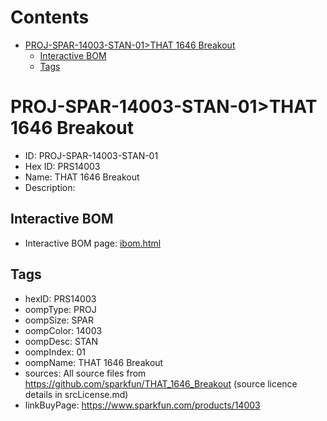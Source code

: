 



Contents
========

* [PROJ-SPAR-14003-STAN-01>THAT 1646 Breakout](#proj-spar-14003-stan-01that-1646-breakout)
	* [Interactive BOM](#interactive-bom)
	* [Tags](#tags)

# PROJ-SPAR-14003-STAN-01>THAT 1646 Breakout

- ID: PROJ-SPAR-14003-STAN-01
- Hex ID: PRS14003
- Name: THAT 1646 Breakout
- Description: 

## Interactive BOM

- Interactive BOM page: [ibom.html](kicad/bom/ibom.html)

## Tags

- hexID: PRS14003
- oompType: PROJ
- oompSize: SPAR
- oompColor: 14003
- oompDesc: STAN
- oompIndex: 01
- oompName: THAT 1646 Breakout
- sources: All source files from https://github.com/sparkfun/THAT_1646_Breakout (source licence details in srcLicense.md)
- linkBuyPage: https://www.sparkfun.com/products/14003
